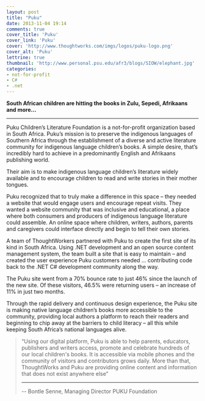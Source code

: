 ```yaml
---
layout: post
title: "Puku"
date: 2013-11-04 19:14
comments: true
cover_title: 'Puku'
cover_link: 'Puku'
cover: 'http://www.thoughtworks.com/imgs/logos/puku-logo.png'
cover_alt: 'Puku'
lettrine: true
thumbnail: 'http://www.personal.psu.edu/afr3/blogs/SIOW/elephant.jpg'
categories:
- not-for-profit
- C#
- .net
---
```

**South African children are hitting the books in Zulu, Sepedi, Afrikaans and more...**

---

Puku Children’s Literature Foundation is a not-for-profit organization based in South Africa. Puku’s mission is to preserve the indigenous languages of Southern Africa through the establishment of a diverse and active literature community for indigenous language children’s books. A simple desire, that’s incredibly hard to achieve in a predominantly English and Afrikaans publishing world.

Their aim is to make indigenous language children’s literature widely available and to encourage children to read and write stories in their mother tongues.

Puku recognized that to truly make a difference in this space – they needed a website that would engage users and encourage repeat visits. They wanted a website community that was inclusive and educational, a place where both consumers and producers of indigenous language literature could assemble. An online space where children, writers, authors, parents and caregivers could interface directly and begin to tell their own stories.

A team of ThoughtWorkers partnered with Puku to create the first site of its kind in South Africa. Using .NET development and an open source content management system, the team built a site that is easy to maintain – and created the user experience Puku customers needed ... contributing code back to the .NET C# development community along the way.

The Puku site went from a 70% bounce rate to just 46% since the launch of the new site. Of these visitors, 46.5% were returning users – an increase of 11% in just two months.

Through the rapid delivery and continuous design experience, the Puku site is making native language children’s books more accessible to the community, providing local authors a platform to reach their readers and beginning to chip away at the barriers to child literacy – all this while keeping South Africa’s national languages alive.

> “Using our digital platform, Puku is able to help parents, educators, publishers and writers access, promote and celebrate hundreds of our local children's books. It is accessible via mobile phones and the community of visitors and contributors grows daily. More than that, ThoughtWorks and Puku are providing online content and information that does not exist anywhere else”
>
> ---  
>
> -- Bontle Senne, Managing Director PUKU Foundation
